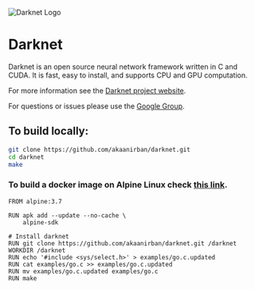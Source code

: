 ![Darknet Logo](http://pjreddie.com/media/files/darknet-black-small.png)

# Darknet #
Darknet is an open source neural network framework written in C and CUDA. It is fast, easy to install, and supports CPU and GPU computation.

For more information see the [Darknet project website](http://pjreddie.com/darknet).

For questions or issues please use the [Google Group](https://groups.google.com/forum/#!forum/darknet).


## To build locally:
```bash 
git clone https://github.com/akaanirban/darknet.git
cd darknet
make
```
### To build a docker image on Alpine Linux check [this link](https://hub.docker.com/r/jcjimenez/darknet-docker/dockerfile).
```docker
FROM alpine:3.7

RUN apk add --update --no-cache \
    alpine-sdk

# Install darknet
RUN git clone https://github.com/akaanirban/darknet.git /darknet
WORKDIR /darknet
RUN echo '#include <sys/select.h>' > examples/go.c.updated
RUN cat examples/go.c >> examples/go.c.updated
RUN mv examples/go.c.updated examples/go.c
RUN make
```
